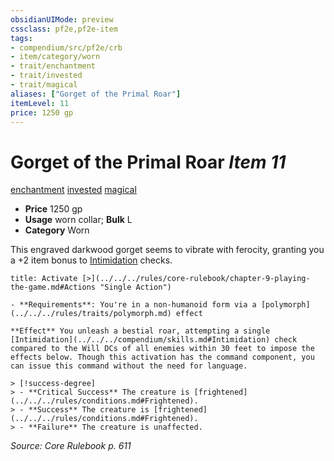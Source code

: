 ```yaml
---
obsidianUIMode: preview
cssclass: pf2e,pf2e-item
tags:
- compendium/src/pf2e/crb
- item/category/worn
- trait/enchantment
- trait/invested
- trait/magical
aliases: ["Gorget of the Primal Roar"]
itemLevel: 11
price: 1250 gp
---
```

# Gorget of the Primal Roar *Item 11*  
[enchantment](../../../rules/traits/enchantment.md)  [invested](../../../rules/traits/invested.md)  [magical](../../../rules/traits/magical.md)  

- **Price** 1250 gp
- **Usage** worn collar; **Bulk** L
- **Category** Worn

This engraved darkwood gorget seems to vibrate with ferocity, granting you a +2 item bonus to [Intimidation](../../skills.md#Intimidation) checks.

```ad-embed-ability
title: Activate [>](../../../rules/core-rulebook/chapter-9-playing-the-game.md#Actions "Single Action")

- **Requirements**: You're in a non-humanoid form via a [polymorph](../../../rules/traits/polymorph.md) effect

**Effect** You unleash a bestial roar, attempting a single [Intimidation](../../../compendium/skills.md#Intimidation) check compared to the Will DCs of all enemies within 30 feet to impose the effects below. Though this activation has the command component, you can issue this command without the need for language.

> [!success-degree] 
> - **Critical Success** The creature is [frightened](../../../rules/conditions.md#Frightened).
> - **Success** The creature is [frightened](../../../rules/conditions.md#Frightened).
> - **Failure** The creature is unaffected.
```

*Source: Core Rulebook p. 611*
